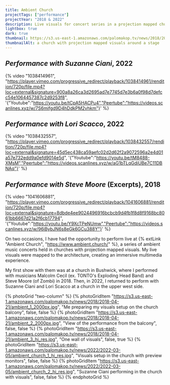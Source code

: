 ```yaml
---
title: Ambient Church
projectTags: ["performance"]
projectYear: "2018 & 2022"
description: Live visuals for concert series in a projection mapped church
lightbox: true
dark: true
thumbnail: https://s3.us-east-1.amazonaws.com/palomakop.tv/news/2018/2018-04-21/ambient_church.jpg
thumbnailAlt: a church with projection mapped visuals around a stage
---
```


## *Performance with Suzanne Ciani*, 2022

{% video "1038414961", "https://player.vimeo.com/progressive_redirect/playback/1038414961/rendition/720p/file.mp4?loc=external&signature=900a8a26ca3d2695ad7e7745d7e3b6a0f98d7defcc54e1064457387c2d9253f8", '{"Youtube":"https://youtu.be/tCpA5HACPu4","Peertube":"https://videos.scanlines.xyz/w/7S6mifgd9D4hDdkPM2vhkm"}' %}

## *Performance with Lori Scacco*, 2022

{% video "1038432557", "https://player.vimeo.com/progressive_redirect/playback/1038432557/rendition/720p/file.mp4?loc=external&signature=45d5ec438ca59aefc02d2d62f2a9072596a2e4d01a57e732edd9a0efd9014e5d", '{"Youtube":"https://youtu.be/tM8488-XMsM","Peertube":"https://videos.scanlines.xyz/w/aG1bTLqGdiUBe7C11DBNAq"}' %}

## *Performance with Steve Moore* (Excerpts), 2018

{% video "1041606881", "https://player.vimeo.com/progressive_redirect/playback/1041606881/rendition/720p/file.mp4?loc=external&signature=8dbde4ee9024496916bcbcb9d4fb1f8d8f9168bc8061bb6667d21a2f6cb17794", '{"Youtube":"https://youtu.be/Y9XcTPeNUmw","Peertube":"https://videos.scanlines.xyz/w/96iBybJN6s8eGk6GCu388Y"}' %}

On two occasions, I have had the opportunity to perform live at {% extLink "Ambient Church", "https://www.ambient.church/" %}, a series of ambient music concerts held in churches with projection mapped visuals. My live visuals were mapped to the architecture, creating an immersive multimedia experience.

My first show with them was at a church in Bushwick, where I performed with musicians Malcolm Cecil (ex. TONTO's Exploding Head Band) and Steve Moore (of Zombi) in 2018. Then, in 2022, I returned to perform with Suzanne Ciani and Lori Scacco at a church in the upper west side.

{% photoGrid "two-column" %}
{% photoGridItem "https://s3.us-east-1.amazonaws.com/palomakop.tv/news/2018/2018-04-21/ambient_1_2000px.jpg", "Me preparing my visuals setup on the church balcony", false, false %}
{% photoGridItem "https://s3.us-east-1.amazonaws.com/palomakop.tv/news/2018/2018-04-21/ambient_2_2000px.jpg", "View of the performance from the balcony", false, false %}
{% photoGridItem "https://s3.us-east-1.amazonaws.com/palomakop.tv/news/2018/2018-04-21/ambient_3_hi_res.jpg", "One wall of visuals", false, true %}
{% photoGridItem "https://s3.us-east-1.amazonaws.com/palomakop.tv/news/2022/2022-03-05/ambient_church_1_hi_res.jpg", "Visuals setup in the church with preview monitors", false, false %}
{% photoGridItem "https://s3.us-east-1.amazonaws.com/palomakop.tv/news/2022/2022-03-05/ambient_church_2_hi_res.jpg", "Suzanne Ciani performing in the church with visuals", false, false %}
{% endphotoGrid %}

